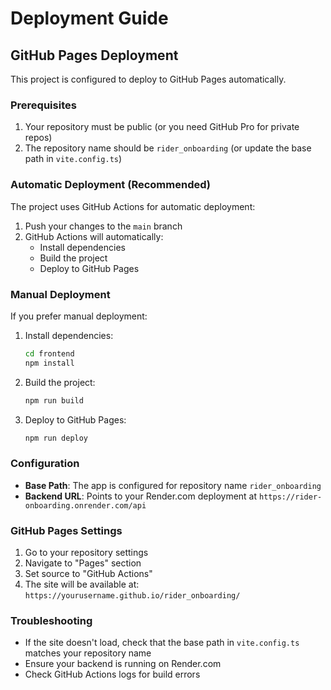 # Deployment Guide

## GitHub Pages Deployment

This project is configured to deploy to GitHub Pages automatically.

### Prerequisites

1. Your repository must be public (or you need GitHub Pro for private repos)
2. The repository name should be `rider_onboarding` (or update the base path in `vite.config.ts`)

### Automatic Deployment (Recommended)

The project uses GitHub Actions for automatic deployment:

1. Push your changes to the `main` branch
2. GitHub Actions will automatically:
   - Install dependencies
   - Build the project
   - Deploy to GitHub Pages

### Manual Deployment

If you prefer manual deployment:

1. Install dependencies:
   ```bash
   cd frontend
   npm install
   ```

2. Build the project:
   ```bash
   npm run build
   ```

3. Deploy to GitHub Pages:
   ```bash
   npm run deploy
   ```

### Configuration

- **Base Path**: The app is configured for repository name `rider_onboarding`
- **Backend URL**: Points to your Render.com deployment at `https://rider-onboarding.onrender.com/api`

### GitHub Pages Settings

1. Go to your repository settings
2. Navigate to "Pages" section
3. Set source to "GitHub Actions"
4. The site will be available at: `https://yourusername.github.io/rider_onboarding/`

### Troubleshooting

- If the site doesn't load, check that the base path in `vite.config.ts` matches your repository name
- Ensure your backend is running on Render.com
- Check GitHub Actions logs for build errors 